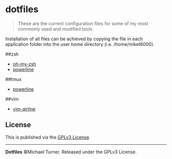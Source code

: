 # dotfiles
> These are the current configuration files for some of my most commonly used and modified tools.

Installation of all files can be achieved by copying the file in each application folder into the user home directory (i.e. /home/miket6000).

##zsh
- [oh-my-zsh](https://github.com/robbyrussell/oh-my-zsh)
- [powerline](https://github.com/powerline/powerline)

##tmux
- [powerline](https://github.com/powerline/powerline)

##vim
- [vim-airline](https://github.com/vim-airline/vim-airline)

## License

This is published via the [GPLv3 License](https://github.com/miket6000/dotfiles/LICENSE).

---

**Dotfiles** ©Michael Turner. Released under the GPLv3 License.
